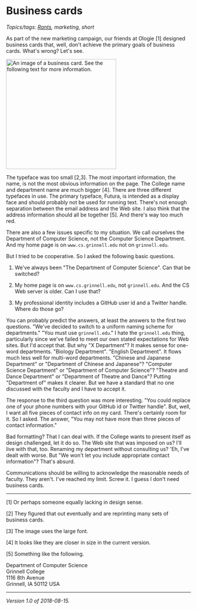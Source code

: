 Business cards
==============

*Topics/tags: [Rants](index-rants), marketing, short*

As part of the new marketing campaign, our friends at Ologie [1]
designed business cards that, well, don't achieve the primary goals of
business cards.  What's wrong?  Let's see.

<img src="images/business-card" width="300" alt="An image of a business card.  See the following text for more information.">

The typeface was too small [2,3].   The most important information,
the name, is not the most obvious information on the page.  The College
name and department name are much bigger [4].  There are three different
typefaces in use.  The primary typeface, Futura, is intended as a display
face and should probably not be used for running text.  There's not enough
separation between the email address and the Web site.  I also think
that the address information should all be together [5].  And there's
way too much red.

There are also a few issues specific to my situation.  We call ourselves
the Department of Computer Science, not the Computer Science Department.
And my home page is on `www.cs.grinnell.edu` not on `grinnell.edu`.

But I tried to be cooperative.  So I asked the following basic questions.

1. We've always been "The Department of Computer Science".  Can that
be switched?

2. My home page is on `www.cs.grinnell.edu`, not `grinnell.edu`.
And the CS Web server is older.  Can I use that?

3. My professional identity includes a GitHub user id and a Twitter
handle.  Where do those go?

You can probably predict the answers, at least the answers to the first
two questions.  "We've decided to switch to a uniform naming scheme
for departments."  "You must use `grinnell.edu`."  I hate the
`grinnell.edu` thing, particularly since we've failed to meet
our own stated expectations for Web sites.  But I'd accept that.
But why "X Department"?  It makes sense for one-word departments.
"Biology Department".  "English Department".  It flows much less well for
multi-word departments.  "Chinese and Japanese Department" or "Department
of Chinese and Japanese"?  "Computer Science Department" or "Department
of Computer Science"?  "Theatre and Dance Department" or "Department of
Theatre and Dance"?  Putting "Department of" makes it clearer.  But
we have a standard that no one discussed with the faculty and I have to
accept it.

The response to the third question was more interesting.  "You could
replace one of your phone numbers with your GitHub id or Twitter handle".
But, well, I want all five pieces of contact info on my card.  There's
certainly room for it.  So I asked.  The answer, "You may not have more than
three pieces of contact information."

Bad formatting?  That I can deal with.  If the College wants to present
itself as design challenged, let it do so.  The Web site that was imposed
on us?  I'll live with that, too.  Renaming my department without
consulting us?  'Eh, I've dealt with worse.  But "We won't let you
include appropriate contact information"?  That's absurd.

Communications should be willing to acknowledge the reasonable needs
of faculty.  They aren't.  I've reached my limit.  Screw it.  I guess
I don't need business cards.

---

[1] Or perhaps someone equally lacking in design sense.

[2] They figured that out eventually and are reprinting many sets of business 
cards.

[3] The image uses the large font.

[4] It looks like they are closer in size in the current version.

[5] Something like the following.

Department of Computer Science  
Grinnell College  
1116 8th Avenue  
Grinnell, IA  50112 USA

---

*Version 1.0 of 2018-08-15.*
